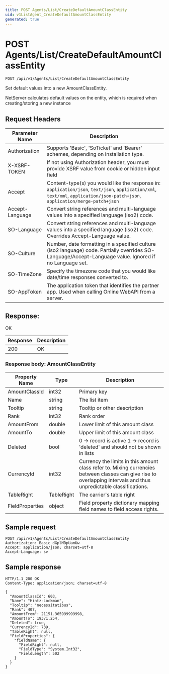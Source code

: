 ```yaml
---
title: POST Agents/List/CreateDefaultAmountClassEntity
uid: v1ListAgent_CreateDefaultAmountClassEntity
generated: true
---
```


# POST Agents/List/CreateDefaultAmountClassEntity

```http
POST /api/v1/Agents/List/CreateDefaultAmountClassEntity
```

Set default values into a new AmountClassEntity.


NetServer calculates default values on the entity, which is required when creating/storing a new instance







## Request Headers

| Parameter Name | Description |
|----------------|-------------|
| Authorization  | Supports 'Basic', 'SoTicket' and 'Bearer' schemes, depending on installation type. |
| X-XSRF-TOKEN   | If not using Authorization header, you must provide XSRF value from cookie or hidden input field |
| Accept         | Content-type(s) you would like the response in: `application/json`, `text/json`, `application/xml`, `text/xml`, `application/json-patch+json`, `application/merge-patch+json` |
| Accept-Language | Convert string references and multi-language values into a specified language (iso2) code. |
| SO-Language | Convert string references and multi-language values into a specified language (iso2) code. Overrides Accept-Language value. |
| SO-Culture | Number, date formatting in a specified culture (iso2 language) code. Partially overrides SO-Language/Accept-Language value. Ignored if no Language set. |
| SO-TimeZone | Specify the timezone code that you would like date/time responses converted to. |
| SO-AppToken | The application token that identifies the partner app. Used when calling Online WebAPI from a server. |


## Response:

OK

| Response | Description |
|----------------|-------------|
| 200 | OK |

### Response body: AmountClassEntity

| Property Name | Type |  Description |
|----------------|------|--------------|
| AmountClassId | int32 | Primary key |
| Name | string | The list item |
| Tooltip | string | Tooltip or other description |
| Rank | int32 | Rank order |
| AmountFrom | double | Lower limit of this amount class |
| AmountTo | double | Upper limit of this amount class |
| Deleted | bool | 0 -&gt; record is active 1 -&gt; record is 'deleted' and should not be shown in lists |
| CurrencyId | int32 | Currency the limits in this amount class refer to. Mixing currencies between classes can give rise to overlapping intervals and thus unpredictable classifications. |
| TableRight | TableRight | The carrier's table right |
| FieldProperties | object | Field property dictionary mapping field names to field access rights. |

## Sample request

```http!
POST /api/v1/Agents/List/CreateDefaultAmountClassEntity
Authorization: Basic dGplMDpUamUw
Accept: application/json; charset=utf-8
Accept-Language: sv
```

## Sample response

```http_
HTTP/1.1 200 OK
Content-Type: application/json; charset=utf-8

{
  "AmountClassId": 603,
  "Name": "Hintz-Lockman",
  "Tooltip": "necessitatibus",
  "Rank": 407,
  "AmountFrom": 21151.365999999998,
  "AmountTo": 19371.254,
  "Deleted": true,
  "CurrencyId": 739,
  "TableRight": null,
  "FieldProperties": {
    "fieldName": {
      "FieldRight": null,
      "FieldType": "System.Int32",
      "FieldLength": 502
    }
  }
}
```